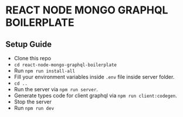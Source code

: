 # REACT NODE MONGO GRAPHQL BOILERPLATE

## Setup Guide

* Clone this repo
* `cd react-node-mongo-graphql-boilerplate`
* Run `npm run install-all`
* Fill your environment variables inside `.env` file inside server folder.
* `cd ..`
* Run the server via `npm run server`.
* Generate types code for client graphql via `npm run client:codegen`.
* Stop the server
* Run `npm run dev`
